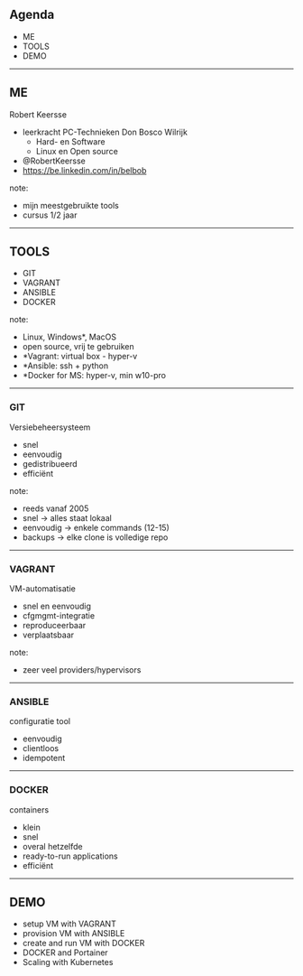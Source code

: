 ## Agenda

* ME
* TOOLS
* DEMO

---

## ME

Robert Keersse

* leerkracht PC-Technieken Don Bosco Wilrijk
  - Hard- en Software
  - Linux en Open source
* @RobertKeersse
* https://be.linkedin.com/in/belbob  

note:
- mijn meestgebruikte tools
- cursus 1/2 jaar

---

## TOOLS

* GIT
* VAGRANT
* ANSIBLE
* DOCKER

note:
- Linux, Windows*, MacOS
- open source, vrij te gebruiken
- *Vagrant: virtual box - hyper-v
- *Ansible: ssh + python
- *Docker for MS: hyper-v, min w10-pro

---

### GIT

Versiebeheersysteem
  - snel
  - eenvoudig
  - gedistribueerd
  - efficiënt

note:
- reeds vanaf 2005
- snel -> alles staat lokaal
- eenvoudig -> enkele commands (12-15)
- backups -> elke clone is volledige repo



---

### VAGRANT

VM-automatisatie
  - snel en eenvoudig
  - cfgmgmt-integratie
  - reproduceerbaar
  - verplaatsbaar

note:
- zeer veel providers/hypervisors

---

### ANSIBLE

configuratie tool
  - eenvoudig
  - clientloos
  - idempotent

---

### DOCKER

containers
  - klein
  - snel
  - overal hetzelfde
  - ready-to-run applications
  - efficiënt

---

## DEMO

* setup VM with VAGRANT
* provision VM with ANSIBLE
* create and run VM with DOCKER
* DOCKER and Portainer
* Scaling with Kubernetes
